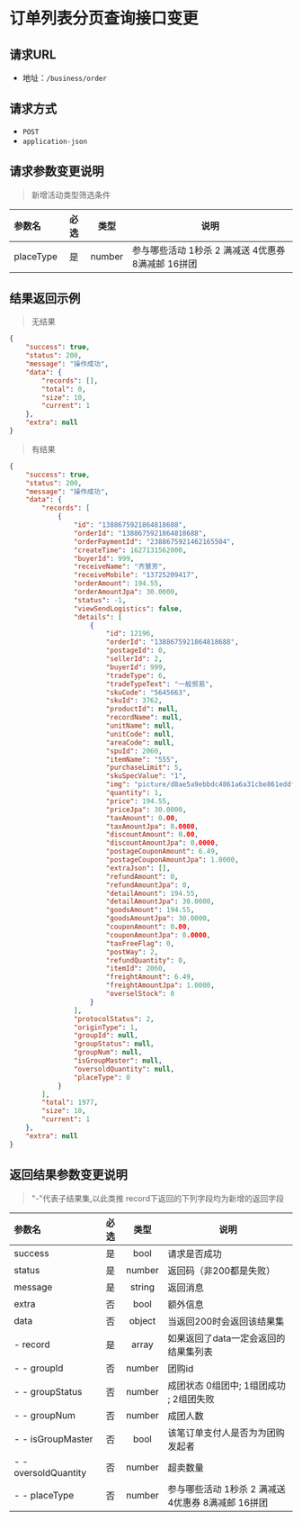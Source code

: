 # 订单列表分页查询接口变更

## 请求URL
- 地址：`/business/order`

## 请求方式

- `POST`
- `application-json`

## 请求参数变更说明
> 新增活动类型筛选条件

| 参数名     | 必选 |  类型   | 说明                                       |
| :--------- | :--: | :-----: | ------------------------------------------ |
| placeType     |  是  | number  | 参与哪些活动 1秒杀 2 满减送 4优惠券 8满减邮 16拼团         |


## 结果返回示例
> 无结果

```json
{
    "success": true,
    "status": 200,
    "message": "操作成功",
    "data": {
        "records": [],
        "total": 0,
        "size": 10,
        "current": 1
    },
    "extra": null
}
```
> 有结果

```json
{
    "success": true,
    "status": 200,
    "message": "操作成功",
    "data": {
        "records": [
            {
                "id": "1388675921864818688",
                "orderId": "1388675921864818688",
                "orderPaymentId": "2388675921462165504",
                "createTime": 1627131562000,
                "buyerId": 999,
                "receiveName": "齐慧芳",
                "receiveMobile": "13725209417",
                "orderAmount": 194.55,
                "orderAmountJpa": 30.0000,
                "status": -1,
                "viewSendLogistics": false,
                "details": [
                    {
                        "id": 12196,
                        "orderId": "1388675921864818688",
                        "postageId": 0,
                        "sellerId": 2,
                        "buyerId": 999,
                        "tradeType": 6,
                        "tradeTypeText": "一般贸易",
                        "skuCode": "5645663",
                        "skuId": 3762,
                        "productId": null,
                        "recordName": null,
                        "unitName": null,
                        "unitCode": null,
                        "areaCode": null,
                        "spuId": 2060,
                        "itemName": "555",
                        "purchaseLimit": 5,
                        "skuSpecValue": "1",
                        "img": "picture/d8ae5a9ebbdc4861a6a31cbe861eddf6.png",
                        "quantity": 1,
                        "price": 194.55,
                        "priceJpa": 30.0000,
                        "taxAmount": 0.00,
                        "taxAmountJpa": 0.0000,
                        "discountAmount": 0.00,
                        "discountAmountJpa": 0.0000,
                        "postageCouponAmount": 6.49,
                        "postageCouponAmountJpa": 1.0000,
                        "extraJson": [],
                        "refundAmount": 0,
                        "refundAmountJpa": 0,
                        "detailAmount": 194.55,
                        "detailAmountJpa": 30.0000,
                        "goodsAmount": 194.55,
                        "goodsAmountJpa": 30.0000,
                        "couponAmount": 0.00,
                        "couponAmountJpa": 0.0000,
                        "taxFreeFlag": 0,
                        "postWay": 2,
                        "refundQuantity": 0,
                        "itemId": 2060,
                        "freightAmount": 6.49,
                        "freightAmountJpa": 1.0000,
                        "overselStock": 0
                    }
                ],
                "protocolStatus": 2,
                "originType": 1,
                "groupId": null,
                "groupStatus": null,
                "groupNum": null,
                "isGroupMaster": null,
                "oversoldQuantity": null,
                "placeType": 0
            }
        ],
        "total": 1977,
        "size": 10,
        "current": 1
    },
    "extra": null
}
```

## 返回结果参数变更说明

> "-"代表子结果集,以此类推
> record下返回的下列字段均为新增的返回字段

| 参数名               | 必选 |  类型  | 说明                                                |
| :------------------- | :--: | :----: | --------------------------------------------------- |
| success               |  是  | bool | 请求是否成功                     |
| status               |  是  | number | 返回码（非200都是失败）                             |
| message              |  是  | string | 返回消息                                            |
| extra         |  否  | bool | 额外信息                |
| data                 |  否  | object | 当返回200时会返回该结果集                           |
| - record             |  是  | array  | 如果返回了data一定会返回的结果集列表                |
| - - groupId          |  否  | number | 团购id                                              |
| - - groupStatus      |  否  | number | 成团状态  0组团中; 1组团成功 ; 2组团失败            |
| - - groupNum         |  否  | number | 成团人数                                            |
| - - isGroupMaster    |  否  |  bool  | 该笔订单支付人是否为为团购发起者                    |
| - - oversoldQuantity |  否  | number | 超卖数量                                            |
| - - placeType        |  否  | number | 参与哪些活动 1秒杀 2 满减送 4优惠券 8满减邮  16拼团 |

